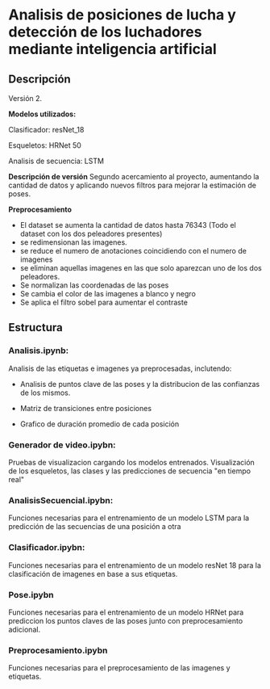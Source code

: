 # Analisis de posiciones de lucha y detección de los luchadores mediante inteligencia artificial
## Descripción

Versión 2.

**Modelos utilizados:**

Clasificador:  resNet_18

Esqueletos:  HRNet 50

Analisis de secuencia:  LSTM


**Descripción de versión**
Segundo acercamiento al proyecto, aumentando la cantidad de datos y aplicando nuevos filtros para mejorar la estimación de poses.

**Preprocesamiento** 
- El dataset se aumenta la cantidad de datos hasta 76343 (Todo el dataset con los dos peleadores presentes)
- se redimensionan las imagenes.
- se reduce el numero de anotaciones coincidiendo con el numero de imagenes
- se eliminan aquellas imagenes en las que solo aparezcan uno de los dos peleadores.
- Se normalizan las coordenadas de las poses
- Se cambia el color de las imagenes a blanco y negro
- Se aplica el filtro sobel para aumentar el contraste

## Estructura
### Analisis.ipynb:

Analisis de las etiquetas e imagenes ya preprocesadas, inclutendo:

- Analisis de puntos clave de las poses y la distribucion de las confianzas de los mismos. 

- Matriz de transiciones entre posiciones

- Grafico de duración promedio de cada posición
### Generador de video.ipybn:

Pruebas de visualizacion cargando los modelos entrenados. Visualización de los esqueletos, las clases y las predicciones de secuencia "en tiempo real"
### AnalisisSecuencial.ipybn:

Funciones necesarias para el entrenamiento de un modelo LSTM para la predicción de las secuencias de una posición a otra
### Clasificador.ipybn:

Funciones necesarias para el entrenamiento de un modelo resNet 18 para la clasificación de imagenes en base a sus etiquetas. 
### Pose.ipybn

Funciones necesarias para el entrenamiento de un modelo HRNet para prediccion los puntos claves de las poses junto con preprocesamiento adicional. 
### Preprocesamiento.ipybn

Funciones necesarias para el preprocesamiento de las imagenes y etiquetas.
